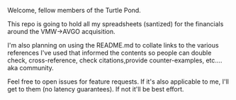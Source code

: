 Welcome, fellow members of the Turtle Pond.

This repo is going to hold all my spreadsheets (santized) for the financials around the VMW->AVGO acquisition.

I'm also planning on using the README.md to collate links to the various references I've used that informed the contents so people can double check, cross-reference, check citations,provide counter-examples, etc.... aka community.

Feel free to open issues for feature requests. If it's also applicable to me, I'll get to them (no latency guarantees).  If not it'll be best effort.
